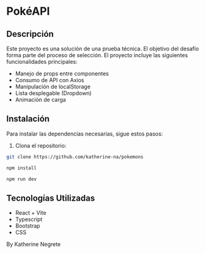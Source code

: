 #  PokéAPI

## Descripción

Este proyecto es una solución de una prueba técnica. El objetivo del desafío forma parte del proceso de selección. El proyecto incluye las siguientes funcionalidades principales:

- Manejo de props entre componentes 
- Consumo de API con Axios 
- Manipulación de localStorage 
- Lista desplegable (Dropdown)
- Animación de carga

## Instalación

Para instalar las dependencias necesarias, sigue estos pasos:

1. Clona el repositorio:

```bash
git clone https://github.com/katherine-na/pokemons

npm install

npm run dev
```

## Tecnologías Utilizadas

- React + Vite
- Typescript
- Bootstrap
- CSS

By Katherine Negrete
